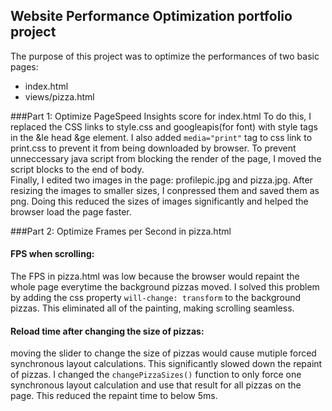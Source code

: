 ## Website Performance Optimization portfolio project

The purpose of this project was to optimize the performances of two basic pages:
<ul>
	<li>index.html </li>
	<li>views/pizza.html</li>
</ul>


###Part 1: Optimize PageSpeed Insights score for index.html
To do this, I replaced the CSS links to style.css and googleapis(for font) with style tags in the &le head &ge element.
I also added `media="print"` tag to css link to print.css to prevent it from being downloaded by browser. 
To prevent unneccessary java script from blocking the render of the page, I moved the script blocks to the end of body.  
Finally, I edited two images in the page: profilepic.jpg and pizza.jpg.  After resizing the images to smaller sizes, I conpressed them and saved them as png.  Doing this reduced the sizes of images significantly and helped the browser load the page faster. 

###Part 2: Optimize Frames per Second in pizza.html
#### FPS when scrolling:
The FPS in pizza.html was low because the browser would repaint the whole page everytime the background pizzas moved.  I solved this problem by adding the css property `will-change: transform` to the background pizzas.  This eliminated all of the painting, making scrolling seamless. 
#### Reload time after changing the size of pizzas:
moving the slider to change the size of pizzas would cause mutiple forced synchronous layout calculations.  This significantly slowed down the repaint of pizzas.  I changed the `changePizzaSizes()` function to only force one synchronous layout calculation and use that result for all pizzas on the page.  This reduced the repaint time to below 5ms. 